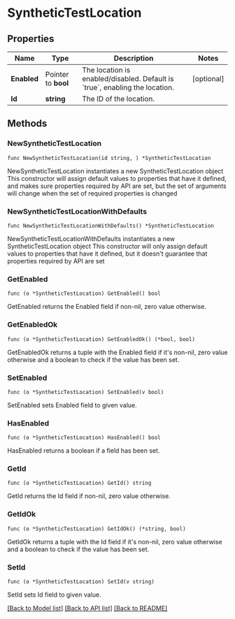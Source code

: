 # SyntheticTestLocation

## Properties

Name | Type | Description | Notes
------------ | ------------- | ------------- | -------------
**Enabled** | Pointer to **bool** | The location is enabled/disabled. Default is &#x60;true&#x60;, enabling the location. | [optional] 
**Id** | **string** | The ID of the location. | 

## Methods

### NewSyntheticTestLocation

`func NewSyntheticTestLocation(id string, ) *SyntheticTestLocation`

NewSyntheticTestLocation instantiates a new SyntheticTestLocation object
This constructor will assign default values to properties that have it defined,
and makes sure properties required by API are set, but the set of arguments
will change when the set of required properties is changed

### NewSyntheticTestLocationWithDefaults

`func NewSyntheticTestLocationWithDefaults() *SyntheticTestLocation`

NewSyntheticTestLocationWithDefaults instantiates a new SyntheticTestLocation object
This constructor will only assign default values to properties that have it defined,
but it doesn't guarantee that properties required by API are set

### GetEnabled

`func (o *SyntheticTestLocation) GetEnabled() bool`

GetEnabled returns the Enabled field if non-nil, zero value otherwise.

### GetEnabledOk

`func (o *SyntheticTestLocation) GetEnabledOk() (*bool, bool)`

GetEnabledOk returns a tuple with the Enabled field if it's non-nil, zero value otherwise
and a boolean to check if the value has been set.

### SetEnabled

`func (o *SyntheticTestLocation) SetEnabled(v bool)`

SetEnabled sets Enabled field to given value.

### HasEnabled

`func (o *SyntheticTestLocation) HasEnabled() bool`

HasEnabled returns a boolean if a field has been set.

### GetId

`func (o *SyntheticTestLocation) GetId() string`

GetId returns the Id field if non-nil, zero value otherwise.

### GetIdOk

`func (o *SyntheticTestLocation) GetIdOk() (*string, bool)`

GetIdOk returns a tuple with the Id field if it's non-nil, zero value otherwise
and a boolean to check if the value has been set.

### SetId

`func (o *SyntheticTestLocation) SetId(v string)`

SetId sets Id field to given value.



[[Back to Model list]](../README.md#documentation-for-models) [[Back to API list]](../README.md#documentation-for-api-endpoints) [[Back to README]](../README.md)


